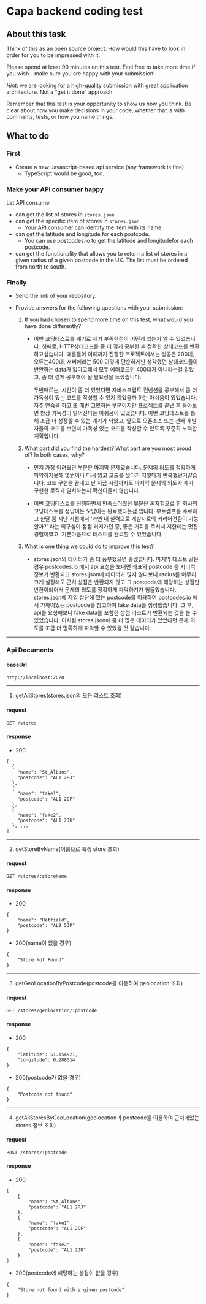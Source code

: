 # Capa backend coding test

## About this task

Think of this as an open source project. How would this have to look in order for you to be impressed with it.

Please spend at least 90 minutes on this test. Feel free to take more time if you wish - make sure you are happy with your submission!

_Hint_: we are looking for a high-quality submission with great application architecture. Not a "get it done" approach.

Remember that this test is your opportunity to show us how you think. Be clear about how you make decisions in your code, whether that is with comments, tests, or how you name things.

## What to do

### First

- Create a new Javascript-based api service (any framework is fine)
  - TypeScript would be good, too.

### Make your API consumer happy

Let API consumer

- can get the list of stores in `stores.json`
- can get the specific item of stores in `stores.json`
  - Your API consumer can identify the item with its name
- can get the latitude and longitude for each postcode.
  - You can use postcodes.io to get the latitude and longitudefor each postcode.
- can get the functionality that allows you to return a list of stores in a given radius of a given postcode in the UK. The list must be ordered from north to south.

### Finally

- Send the link of your repository.
- Provide answers for the following questions with your submission:

  1. If you had chosen to spend more time on this test, what would you have done differently?

     - 이번 코딩테스트를 계기로 제가 부족한점이 어떤게 있는지 알 수 있었습니다.
       첫째로, HTTP상태코드를 좀 더 깊게 공부한 후 정확한 상태코드를 반환하고싶습니다. 예를들어 이때까지 진행한 프로젝트에서는
       성공은 200대, 오류는400대, 서버에러는 500 이렇게 단순하게만 생각했던 상태코드들이 반환하는 data가 없다고해서 모두 에러코드인 400대가 아니라는걸 알았고,
       좀 더 깊게 공부해야 될 필요성을 느꼈습니다.

       두번째로는, 시간이 좀 더 있었다면 자바스크립트 컨벤션을 공부해서 좀 더 가독성이 있는 코드를 작성할 수 있지 않았을까 하는 아쉬움이 있었습니다.
       자주 연습을 하고 또 매번 고민하는 부분이지만 프로젝트를 끝낸 후 돌아보면 항상 가독성이 떨어진다는 아쉬움이 있었습니다. 이번 코딩테스트를 통해 조금 더 성장할 수 있는 계기가 되었고,
       앞으로 오픈소스 또는 선배 개발자들의 코드를 보면서 가독성 있는 코드를 작성할 수 있도록 꾸준히 노력할 계획입니다.

  2. What part did you find the hardest? What part are you most proud of? In both cases, why?

     - 먼저 가장 어려웠던 부분은 마지막 문제였습니다. 문제의 의도를 정확하게 파악하지못해 몇번이나 다시 읽고 코드를 썻다가 지웟다가 반복했던거같습니다.
       코드 구현을 끝내고 난 지금 시점까지도 마지막 문제의 의도가 제가 구현한 로직과 일치하는지 확신이들지 않습니다.

     - 이번 코딩테스트를 진행하면서 만족스러웠던 부분은 혼자힘으로 한 회사의 코딩테스트를 정답이든 오답이든 완료했다는점 입니다.
       부트캠프를 수료하고 한달 쯤 지난 시점에서 '과연 내 실력으로 개발자로의 커리어전환이 가능할까?' 라는 의구심이 점점 커져가던 중,
       좋은 기회를 주셔서 저한테는 멋진 경험이였고, 기쁜마음으로 테스트를 완료할 수 있었습니다.

  3. What is one thing we could do to improve this test?

     - stores.json의 데이터가 좀 더 풍부했으면 좋겠습니다.
       마지막 테스트 같은 경우 postcodes.io 에서 api 요청을 보내면 좌표와 postcode 등 지리적 정보가 반환되고 stores.json에 데이터가 많지 않다보니
       radius를 아무리 크게 설정해도 근처 상점은 반환되지 않고 그 postcode에 해당하는 상점만 반환이되어서 문제의 의도를 정확하게 파악하기가 힘들었습니다.
       stores.json에 제일 상단에 있는 postcode를 이용하여 postcodes.io 에서 가까이있는 postcode를 참고하여 fake data를 생성했습니다.
       그 후, api를 요청해보니 fake data를 포함한 상점 리스트가 반환되는 것을 볼 수 있었습니다.
       이처럼 stores.json에 좀 더 많은 데이터가 있었다면 문제 의도를 조금 더 명확하게 파악할 수 있었을 것 같습니다.

---

### Api Documents

#### baseUrl

```
http://localhost:2020
```

---

1. getAllStores(stores.json의 모든 리스트 조회)

#### request

```
GET /stores
```

#### response

- 200

```
[
  {
    "name": "St_Albans",
    "postcode": "AL1 2RJ"
  },
  {
    "name": "fake1",
    "postcode": "AL1 2DF"
  },
  {
    "name": "fake2",
    "postcode": "AL1 2JU"
  }, ...
]
```

---

2. getStoreByName(이름으로 특정 store 조회)

#### request

```
GET /stores/:storeName
```

#### response

- 200

```
{
    "name": "Hatfield",
    "postcode": "AL9 5JP"
}
```

- 200(name이 없을 경우)

```
{
    "Store Not Found"
}
```

---

3. getGeoLocationByPostcode(postcode를 이용하여 geolocation 조회)

#### request

```
GET /stores/geolocation/:postcode
```

#### response

- 200

```
{
    "latitude": 51.154921,
    "longitude": 0.288514
}
```

- 200(postcode가 없을 경우)

```
{
    "Postcode not found"
}
```

---

4. getAllStoresByGeoLocation(geolocation과 postcode를 이용하여 근처에있는 stores 정보 조회)

#### request

```
POST /stores/:postcode
```

#### response

- 200

```
[
    {
        "name": "St_Albans",
        "postcode": "AL1 2RJ"
    },
    {
        "name": "fake1",
        "postcode": "AL1 2DF"
    },
    {
        "name": "fake2",
        "postcode": "AL1 2JU"
    }
]
```

- 200(postcode에 해당하는 상점이 없을 경우)

```
{
    "Store not found with a given postcode"
}
```
